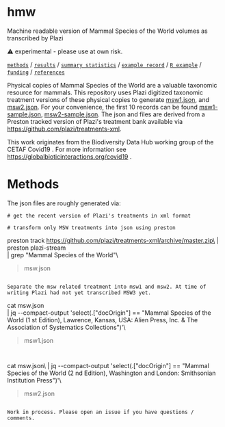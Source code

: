 # hmw
Machine readable version of Mammal Species of the World volumes as transcribed by Plazi

:warning: experimental - please use at own risk.

[`methods`](#methods) / [`results`](#results) / [`summary statistics`](#summary-statistics) / [`example record`](#example-record) / [`R example`](#r-example) / [`funding`](#funding) / [`references`](#references)

Physical copies of Mammal Species of the World are a valuable taxonomic resource for mammals. This repository uses Plazi digitized taxonomic treatment versions of these physical copies to generate [msw1.json](msw1.json),  and [msw2.json](hmw.json). For your convenience, the first 10 records can be found [msw1-sample.json](msw1-sample.json), [msw2-sample.json](msw2-sample.json). The json and files are derived from a Preston tracked version of Plazi's treatment bank available via https://github.com/plazi/treatments-xml.

This work originates from the Biodiversity Data Hub working group of the CETAF Covid19 . For more information see https://globalbioticinteractions.org/covid19 .


# Methods

The json files are roughly generated via:

```
# get the recent version of Plazi's treatments in xml format

# transform only MSW treatments into json using preston

```
preston track https://github.com/plazi/treatments-xml/archive/master.zip\
 | preston plazi-stream\
 | grep "Mammal Species of the World"\
 > msw.json
```

Separate the msw related treatment into msw1 and msw2. At time of writing Plazi had not yet transcribed MSW3 yet. 

```
cat msw.json\
 | jq --compact-output 'select(.["docOrigin"] == "Mammal Species of the World (1 st Edition), Lawrence, Kansas, USA: Alien Press, Inc. & The Association of Systematics Collections")'\
 > msw1.json 
```


```
cat msw.json\ 
 | jq --compact-output 'select(.["docOrigin"] == "Mammal Species of the World (2 nd Edition), Washington and London: Smithsonian Institution Press")'\
 > msw2.json
```

Work in process. Please open an issue if you have questions / comments.
